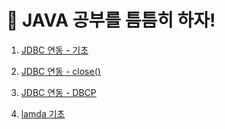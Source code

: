 # 🚀 JAVA 공부를 틈틈히 하자!

1. [JDBC 연동 - 기초](https://github.com/sonchanwoo/TIL/tree/main/resources/jdbc_basic.md)

2. [JDBC 연동 - close()](https://github.com/sonchanwoo/TIL/tree/main/resources/jdbc_close.md)

3. [JDBC 연동 - DBCP](https://github.com/sonchanwoo/TIL/tree/main/resources/jdbc_dbcp.md)

1. [lamda 기초](https://github.com/sonchanwoo/TIL/tree/main/resources/lamda_basic.md)